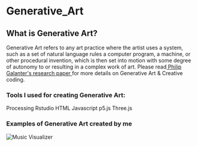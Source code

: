# Generative_Art

## What is Generative Art?

Generative Art refers to any art practice where the artist uses a system, such as a set of natural language rules a computer program, 
a machine, or other procedural invention, which is then set into motion with some degree of autonomy to or resulting in a complex 
work of art. Please read[ Philip Galanter's research paper ](https://www.philipgalanter.com/downloads/ga2003_paper.pdf) for more details on Generative Art & Creative coding.

### Tools I used for creating Generative Art:
Processing
Rstudio
HTML
Javascript
p5.js
Three.js

### Examples of Generative Art created by me

![Music Visualizer](ezgif.com-video-to-gif-12.gif)
